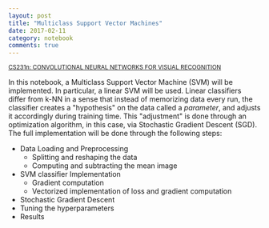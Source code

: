 ```yaml
---
layout: post
title: "Multiclass Support Vector Machines"
date: 2017-02-11
category: notebook
comments: true
---
```

<sup>[CS231n: CONVOLUTIONAL NEURAL NETWORKS FOR VISUAL RECOGNITION](https://ljvmiranda921.github.io/notebook/2017/02/06/CS231n-Assignment1-Solutions/)</sup>

In this notebook, a Multiclass Support Vector Machine (SVM) will be implemented. In particular, a linear SVM will be used. Linear classifiers differ from k-NN in a sense that instead of memorizing data every run, the classifier creates a "hypothesis" on the data called a _parameter_, and adjusts it accordingly during training time. This "adjustment" is done through an optimization algorithm, in this case, via Stochastic Gradient Descent (SGD). The full implementation will be done through the following steps:

- Data Loading and Preprocessing
  - Splitting and reshaping the data
  - Computing and subtracting the mean image
- SVM classifier Implementation
  - Gradient computation
  - Vectorized implementation of loss and gradient computation
- Stochastic Gradient Descent
- Tuning the hyperparameters
- Results
